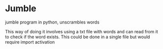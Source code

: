 # Jumble
jumble program in python, unscrambles words

This way of doing it involves using a txt file with words and can read from it to check if the word exists. 
This could be done in a single file but would require import activation

